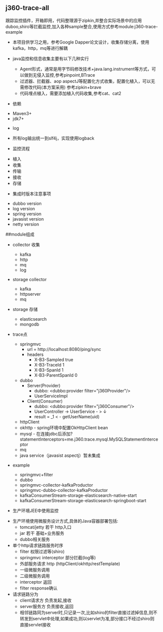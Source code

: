 ## j360-trace-all
跟踪监控插件，开箱即用，代码整理源于zipkin,并整合实际场景中的应用 duboo,shiro等拦截监控,加入各种sample整合,使用方式参考module:j360-trace-example
* 本项目供学习之用，参考Google Dapper论文设计，收集存储分离，使用kafka，http，mq等进行解耦

* java监控和信息收集主要有以下几种实行
    - Agent形式，通常是用字节码修改技术+java.lang.instrument等方式，可以做到无侵入监控,参考pinpoint,BTrace
    - 过滤器、拦截器、aop aspectJ等配置化方式收集，配置化植入，可以无需修改代码(本方案采用) 参考zipkin+brave
    - 代码埋点植入，需要添加植入代码收集,参考cat、cat2

* 依赖
 - Maven3+
 - jdk7+


* log
 - 所有log输出统一到slf4j，实现使用logback

* 监控流程
 - 植入
 - 收集
 - 传输
 - 接收
 - 存储


* 集成时版本注意事项
 - dubbo version
 - log version
 - spring version
 - javasist version
 - netty version


##module组成
* collector 收集
    - kafka
    - http
    - mq
    - log

* storage collector
    - kafka
    - httpserver
    - mq

* storage 存储
    - elasticsearch
    - mongodb


* trace点
    - springmvc
        - url = http://localhost:8080/ping/sync
        * headers
            - X-B3-Sampled true
            - X-B3-TraceId 1
            - X-B3-SpanId 1
            - X-B3-ParentSpanId 0
    - dubbo
        * Server(Provider)
            - dubbo:    <dubbo:provider filter="j360Provider"/>
            - UserServiceImpl
        * Client(Consumer)
            - dubbo:    <dubbo:provider filter="j360Consumer"/>
            - UserController -> UserService - > ↓
            - result =  _1  < - getUserName(uid)
    - httpClient
    - okhttp - spring环境中配置OkHttpClient bean
    - mysql - 在连接jdbc后添加?statementInterceptors=me.j360.trace.mysql.MySQLStatementInterceptor
    - mq
    - java service（javasist aspectj）暂未集成

* example
    - springmvc+filter
    - dubbo
    - springmvc-collector-kafkaProductor
    - springmvc-dubbo-collector-kafkaProductor
    - kafkaConsumerStream-storage-elasticsearch-native-start
    - kafkaConsumerStream-storage-elasticsearch-springboot-start


* 生产环境JEE中使用监控
 - 生产环境使用微服务设计方式,具体的Java容器部署包括:
    - tomcat/jetty 若干 http入口
    - jar 若干 基础+业务服务
    - dubbo相关服务
 - 单个http请求链路服务时序
    - filter 权限过滤等(shiro)
    - springmvc interceptor 部分拦截(log等)
    - 外部服务请求 http (httpClient/okhttp/restTemplate)
    - 一级微服务调用
    - 二级微服务调用
    - interceptor 返回
    - filter response确认
 - 请求链路分为
    - client请求方 负责发起,接收
    - server服务方 负责接收,返回
    - 相邻链路同为server时,只记录一次,比如shiro的filter直接过滤掉信息,则不转发到servlet中处理,如果成功,则以servlet为准,部分接口不经过shiro则直接servlet接收
